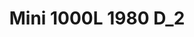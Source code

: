 ---
    title: Mini 1000L 1980 D_2
    slug: Mini-1000L-1980-D2
    description:
    code: Mini-1000L-1980-D2
    image: https://cmdiy-archive.s3.us-east-1.amazonaws.com/adverts/images/Mini+1000L+1980+D_2.jpeg
    download: https://cmdiy-archive.s3.us-east-1.amazonaws.com/adverts/documents/Mini+1000L+1980+D_2.pdf
---